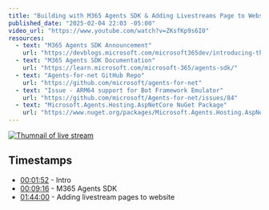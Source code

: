 ```yaml
---
title: "Building with M365 Agents SDK & Adding Livestreams Page to Website"
published_date: "2025-02-04 22:03 -05:00"
video_url: "https://www.youtube.com/watch?v=ZKsfKp9s6I0"
resources: 
  - text: "M365 Agents SDK Announcement"
    url: "https://devblogs.microsoft.com/microsoft365dev/introducing-the-microsoft-365-agents-sdk/"
  - text: "M365 Agents SDK Documentation"
    url: "https://learn.microsoft.com/microsoft-365/agents-sdk/"
  - text: "Agents-for-net GitHub Repo"
    url: "https://github.com/microsoft/agents-for-net"
  - text: "Issue - ARM64 support for Bot Framework Emulator"
    url: "https://github.com/microsoft/Agents-for-net/issues/84"
  - text: "Microsoft.Agents.Hosting.AspNetCore NuGet Package"
    url: "https://www.nuget.org/packages/Microsoft.Agents.Hosting.AspNetCore"    
---
```


[![Thumnail of live stream](http://img.youtube.com/vi/ZKsfKp9s6I0/0.jpg)](https://www.youtube.com/watch?v=ZKsfKp9s6I0 "Thumnail of live stream")

## Timestamps

- [00:01:52](https://youtu.be/ZKsfKp9s6I0?feature=shared&t=112) - Intro
- [00:09:16](https://youtu.be/ZKsfKp9s6I0?feature=shared&t=556) - M365 Agents SDK
- [01:44:00](https://youtu.be/ZKsfKp9s6I0?feature=shared&t=6240) - Adding livestream pages to website